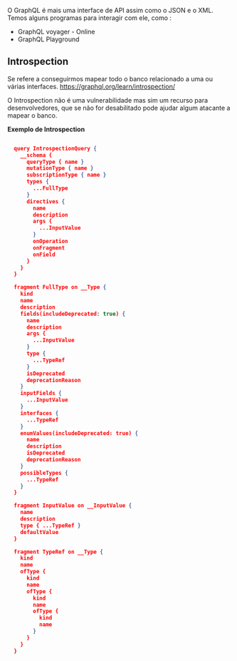 O GraphQL é mais uma interface de API assim como o JSON e o XML. Temos alguns programas para interagir com ele, como :

- GraphQL voyager - Online
- GraphQL Playground

## Introspection
 Se refere a conseguirmos mapear todo o banco relacionado a uma ou várias interfaces.
https://graphql.org/learn/introspection/

O Introspection não é uma vulnerabilidade mas sim um recurso para desenvolvedores, que se não for desabilitado pode ajudar algum atacante a mapear o banco.

**Exemplo de Introspection**
```json

  query IntrospectionQuery {
    __schema {
      queryType { name }
      mutationType { name }
      subscriptionType { name }
      types {
        ...FullType
      }
      directives {
        name
        description
        args {
          ...InputValue
        }
        onOperation
        onFragment
        onField
      }
    }
  }

  fragment FullType on __Type {
    kind
    name
    description
    fields(includeDeprecated: true) {
      name
      description
      args {
        ...InputValue
      }
      type {
        ...TypeRef
      }
      isDeprecated
      deprecationReason
    }
    inputFields {
      ...InputValue
    }
    interfaces {
      ...TypeRef
    }
    enumValues(includeDeprecated: true) {
      name
      description
      isDeprecated
      deprecationReason
    }
    possibleTypes {
      ...TypeRef
    }
  }

  fragment InputValue on __InputValue {
    name
    description
    type { ...TypeRef }
    defaultValue
  }

  fragment TypeRef on __Type {
    kind
    name
    ofType {
      kind
      name
      ofType {
        kind
        name
        ofType {
          kind
          name
        }
      }
    }
  }
```